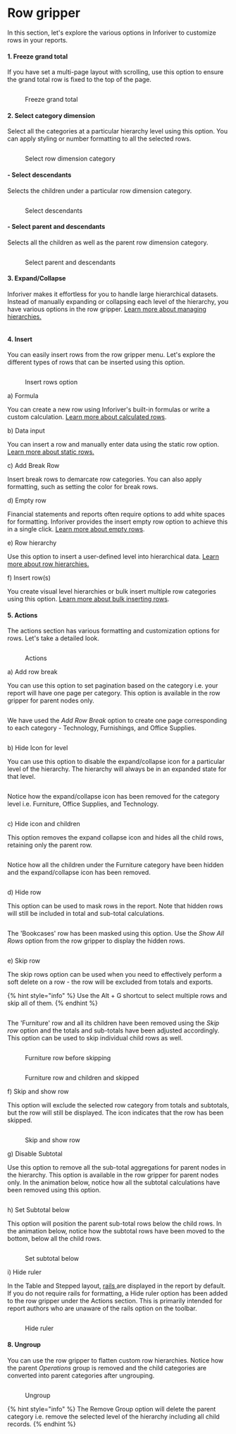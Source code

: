 # Row gripper

In this section, let's explore the various options in Inforiver to customize rows in your reports.&#x20;

#### 1. Freeze grand total

If you have set a multi-page layout with scrolling,  use this option to ensure the grand total row is fixed to the top of the page.

<figure><img src="../../../.gitbook/assets/image (331).png" alt=""><figcaption><p>Freeze grand total</p></figcaption></figure>

#### 2. Select category dimension

Select all the categories at a particular hierarchy level using this option. You can apply styling or number formatting to all the selected rows.

<figure><img src="../../../.gitbook/assets/image (8) (1) (1) (1) (1).png" alt=""><figcaption><p>Select row dimension category</p></figcaption></figure>

#### - Select descendants

Selects the children under a particular row dimension category.

<figure><img src="../../../.gitbook/assets/image (1) (1) (1) (1) (1) (1) (1) (1) (1) (1) (1) (1) (1) (1) (1) (1) (1) (1) (1) (1) (1) (1) (1) (1) (1) (1) (1) (1) (1) (1) (1) (1) (1) (1).png" alt=""><figcaption><p>Select descendants</p></figcaption></figure>

#### - Select parent and descendants

Selects all the children as well as the parent row dimension category.

<figure><img src="../../../.gitbook/assets/image (2) (1) (1) (1) (1) (1) (1) (1) (1) (1) (1) (1) (1) (1) (1) (1) (1) (1) (1) (1) (1) (1).png" alt=""><figcaption><p>Select parent and descendants</p></figcaption></figure>

#### 3. Expand/Collapse

Inforiver makes it effortless for you to handle large hierarchical datasets. Instead of manually expanding or collapsing each level of the hierarchy, you have various options in the row gripper. [Learn more about managing hierarchies.](../manage-hierarchies.md)

<figure><img src="../../../.gitbook/assets/image (39) (2).png" alt=""><figcaption></figcaption></figure>

#### 4. Insert

You can easily insert rows from the row gripper menu. Let's explore the different types of rows that can be inserted using this option.

<figure><img src="../../../.gitbook/assets/image (3) (1) (1) (1) (1) (1) (1) (1) (1) (1) (1) (1) (1) (1) (1) (1) (1).png" alt=""><figcaption><p>Insert rows option</p></figcaption></figure>

a) Formula

You can create a new row using Inforiver's built-in formulas or write a custom calculation. [Learn more about calculated rows](../../4.-adding-business-logic-and-formulae/insert-calculated-rows/).

b) Data input

You can insert a row and manually enter data using the static row option. [Learn more about static rows.](../../4.-adding-business-logic-and-formulae/insert-manual-input-rows.md)

c) Add Break Row

Insert break rows to demarcate row categories. You can also apply formatting, such as setting the color for break rows.

d) Empty row

Financial statements and reports often require options to add white spaces for formatting. Inforiver provides the insert empty row option to achieve this in a single click.  [Learn more about empty rows](../../2.-displaying-information/basic-formatting/insert-blank-rows.md).

e) Row hierarchy

Use this option to insert a user-defined level into hierarchical data. [Learn more about row hierarchies.](../../4.-adding-business-logic-and-formulae/insert-manual-input-rows.md#id-3.-row-hierarchy)

f) Insert row(s)

You create visual level hierarchies or bulk insert multiple row categories using this option. [Learn more about bulk inserting rows](../../4.-adding-business-logic-and-formulae/insert-manual-input-rows.md#id-2.-bulk-insert-static-rows).

#### 5. Actions

The actions section has various formatting and customization options for rows. Let's take a detailed look.

<figure><img src="../../../.gitbook/assets/image (8) (1) (1) (1) (1) (1).png" alt=""><figcaption><p>Actions</p></figcaption></figure>

a) Add row break

You can use this option to set pagination based on the category i.e. your report will have one page per category. This option is available in the row gripper for parent nodes only.

<figure><img src="../../../.gitbook/assets/image (8) (7).png" alt=""><figcaption></figcaption></figure>

We have used the _Add Row Break_ option to create one page corresponding to each category - Technology, Furnishings, and Office Supplies.

<figure><img src="../../../.gitbook/assets/image (9) (6) (1).png" alt=""><figcaption></figcaption></figure>

b) Hide Icon for level

You can use this option to disable the expand/collapse icon for a particular level of the hierarchy. The hierarchy will always be in an expanded state for that level.

<figure><img src="../../../.gitbook/assets/image (11) (7).png" alt=""><figcaption></figcaption></figure>

Notice how the expand/collapse icon has been removed for the category level i.e. Furniture, Office Supplies, and Technology.

<figure><img src="../../../.gitbook/assets/image (12) (3).png" alt=""><figcaption></figcaption></figure>

c) Hide icon and children

This option removes the expand collapse icon and hides all the child rows, retaining only the parent row.

<figure><img src="../../../.gitbook/assets/image (13) (6).png" alt=""><figcaption></figcaption></figure>

Notice how all the children under the Furniture category have been hidden and the expand/collapse icon has been removed.

<figure><img src="../../../.gitbook/assets/image (14) (4).png" alt=""><figcaption></figcaption></figure>

d) Hide row

This option can be used to mask rows in the report. Note that hidden rows will still be included in total and sub-total calculations.

<figure><img src="../../../.gitbook/assets/image (16) (5).png" alt=""><figcaption></figcaption></figure>

The 'Bookcases' row has been masked using this option. Use the _Show All Rows_ option from the row gripper to display the hidden rows.

<figure><img src="../../../.gitbook/assets/image (17) (6).png" alt=""><figcaption></figcaption></figure>

e) Skip row

The skip rows option can be used when you need to effectively perform a soft delete on a row - the row will be excluded from totals and exports.

{% hint style="info" %}
Use the Alt + G shortcut to select multiple rows and skip all of them.
{% endhint %}

<figure><img src="../../../.gitbook/assets/image (5) (1) (1) (1) (1) (1) (1) (1) (1).png" alt=""><figcaption></figcaption></figure>

The 'Furniture' row and all its children have been removed using the _Skip row_ option and the totals and sub-totals have been adjusted accordingly. This option can be used to skip individual child rows as well.

<div><figure><img src="../../../.gitbook/assets/image (7) (1) (1) (1) (1) (1).png" alt=""><figcaption><p>Furniture row before skipping</p></figcaption></figure> <figure><img src="../../../.gitbook/assets/2025-02-14_12h33_46.png" alt=""><figcaption><p>Furniture row and children and skipped</p></figcaption></figure></div>

f) Skip and show row

This option will exclude the selected row category from totals and subtotals, but the row will still be displayed. The <img src="../../../.gitbook/assets/image (10) (1) (1) (1).png" alt="" data-size="line">icon indicates that the row has been skipped.

<figure><img src="../../../.gitbook/assets/image (9) (1) (1) (1).png" alt=""><figcaption><p>Skip and show row</p></figcaption></figure>

g) Disable Subtotal

Use this option to remove all the sub-total aggregations for parent nodes in the hierarchy. This option is available in the row gripper for parent nodes only. In the animation below, notice how all the subtotal calculations have been removed using this option.

<figure><img src="../../../.gitbook/assets/Disable subtotal (1).gif" alt=""><figcaption></figcaption></figure>

h) Set Subtotal below

This option will position the parent sub-total rows below the child rows. In the animation below, notice how the subtotal rows have been moved to the bottom, below all the child rows.

<figure><img src="../../../.gitbook/assets/Setsubtotalbelow.gif" alt=""><figcaption><p>Set subtotal below</p></figcaption></figure>

i) Hide ruler

In the Table and Stepped layout, [rails ](../actions/rails.md)are displayed in the report by default. If you do not require rails for formatting, a Hide ruler option has been added to the row gripper under the Actions section. This is primarily intended for report authors who are unaware of the rails option on the toolbar.

<figure><img src="../../../.gitbook/assets/8.1. Hide ruler.png" alt=""><figcaption><p>Hide ruler</p></figcaption></figure>

#### 8. Ungroup

You can use the row gripper to flatten custom row hierarchies. Notice how the parent _Operations_ group is removed and the child categories are converted into parent categories after ungrouping.

<figure><img src="../../../.gitbook/assets/Ungroup (1).gif" alt=""><figcaption><p>Ungroup</p></figcaption></figure>

{% hint style="info" %}
The Remove Group option will delete the parent category i.e. remove the selected level of the hierarchy including all child records.
{% endhint %}
